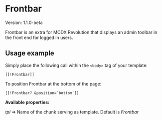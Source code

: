 # Frontbar

Version: 1.1.0-beta

Frontbar is an extra for MODX Revolution that displays an admin toolbar in the front end for logged in users.

## Usage example

Simply place the following call within the `<body>` tag of your template:
```
[[!Frontbar]]
```

To position Frontbar at the bottom of the page:
```
[[!Frontbar? &position=`bottom`]]
```

**Available properties:**

_tpl_ => Name of the chunk serving as template. Default is _Frontbar_

